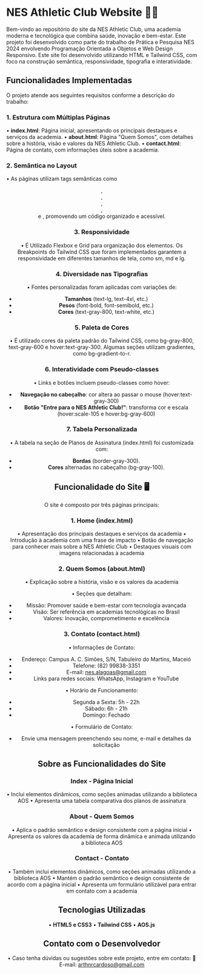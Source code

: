 
# NES Athletic Club Website 🏋️‍♂️

Bem-vindo ao repositório do site da NES Athletic Club, uma academia moderna e tecnológica que combina saúde, inovação e bem-estar. Este projeto foi desenvolvido como parte do trabalho de Prática e Pesquisa NES 2024 envolvendo Programação Orientada a Objetos e Web Design Responsivo. Este site foi desenvolvido utilizando HTML e Tailwind CSS, com foco na construção semântica, responsividade, tipografia e interatividade.

## Funcionalidades Implementadas

O projeto atende aos seguintes requisitos conforme a descrição do trabalho:

### 1. Estrutura com Múltiplas Páginas

• **index.html**: Página inicial, apresentando os principais destaques e serviços da academia.
• **about.html**: Página "Quem Somos", com detalhes sobre a história, visão e valores da NES Athletic Club.
• **contact.html**: Página de contato, com informações úteis sobre a academia.

### 2. Semântica no Layout

• As páginas utilizam tags semânticas como <header>, <main>, <section>, <nav>, <footer> e <table>, promovendo um código organizado e acessível.

### 3. Responsividade

• É Utilizado Flexbox e Grid para organização dos elementos. Os Breakpoints do Tailwind CSS que foram implementados garantem a responsividade em diferentes tamanhos de tela, como sm, md e lg.

### 4. Diversidade nas Tipografias

• Fontes personalizadas foram aplicadas com variações de:
- **Tamanhos** (text-lg, text-4xl, etc.)
- **Pesos** (font-bold, font-semibold, etc.)
- **Cores** (text-gray-800, text-white, etc.)

### 5. Paleta de Cores

• É utilizado cores da paleta padrão do Tailwind CSS, como bg-gray-800, text-gray-600 e hover:text-gray-300. Algumas seções utilizam  gradientes, como bg-gradient-to-r.

### 6. Interatividade com Pseudo-classes

• Links e botões incluem pseudo-classes como hover:
- **Navegação no cabeçalho**: cor altera ao passar o mouse (hover:text-gray-300)
- **Botão "Entre para o NES Athletic Club!"**: transforma cor e escala (hover:scale-105 e hover:bg-gray-600)

### 7. Tabela Personalizada

• A tabela na seção de Planos de Assinatura (index.html) foi customizada com:
- **Bordas** (border-gray-300).
- **Cores** alternadas no cabeçalho (bg-gray-100).

## Funcionalidade do Site 🖥️

O site é composto por três páginas principais:

### 1. Home (index.html)

• Apresentação dos principais destaques e serviços da academia
• Introdução à academia com uma frase de impacto
• Botão de navegação para conhecer mais sobre a NES Athletic Club
• Destaques visuais com imagens relacionadas à academia

### 2. Quem Somos (about.html)

• Explicação sobre a história, visão e os valores da academia

• Seções que detalham:
- Missão: Promover saúde e bem-estar com tecnologia avançada
- Visão: Ser referência em academias tecnológicas no Brasil
- Valores: Inovação, comprometimento e excelência

### 3. Contato (contact.html)

• Informações de Contato:
- Endereço: Campus A. C. Simões, S/N, Tabuleiro do Martins, Maceió
- Telefone: (82) 99838-3351
- E-mail: nes.alagoas@gmail.com
- Links para redes sociais: WhatsApp, Instagram e YouTube

• Horário de Funcionamento:
- Segunda a Sexta: 5h - 22h
- Sábado: 6h - 21h
- Domingo: Fechado

• Formulário de Contato:
- Envie uma mensagem preenchendo seu nome, e-mail e detalhes da solicitação

## Sobre as Funcionalidades do Site

### Index - Página Inicial

• Inclui elementos dinâmicos, como seções animadas utilizando a biblioteca AOS
• Apresenta uma tabela comparativa dos planos de assinatura

### About - Quem Somos

• Aplica o padrão semântico e design consistente com a página inicial
• Apresenta os valores da academia de forma dinâmica e animada utilizando a biblioteca AOS

### Contact - Contato

• Também inclui elementos dinâmicos, como seções animadas utilizando a biblioteca AOS
• Mantém o padrão semântico e design consistente de acordo com a página inicial
• Apresenta um formulário utilizável para entrar em contato com a academia

## Tecnologias Utilizadas

• **HTML5 e CSS3**
• **Tailwind CSS**
• **AOS.js**

## Contato com o Desenvolvedor

• Caso tenha dúvidas ou sugestões sobre este projeto, entre em contato:
📧 E-mail: arthnrcardoso@gmail.com
